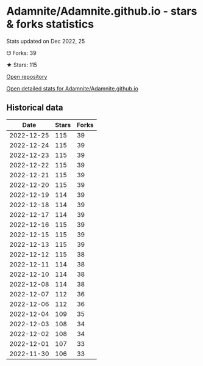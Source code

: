 # Adamnite/Adamnite.github.io - stars & forks statistics

Stats updated on Dec 2022, 25

☋ Forks: 39

★ Stars: 115

[Open repository](https://github.com/Adamnite/Adamnite.github.io)

[Open detailed stats for Adamnite/Adamnite.github.io](https://reviewgithub.com/rep/Adamnite/Adamnite.github.io)

## Historical data
| Date | Stars | Forks |
|------|-------|-------|
| 2022-12-25 | 115 | 39 | 
| 2022-12-24 | 115 | 39 | 
| 2022-12-23 | 115 | 39 | 
| 2022-12-22 | 115 | 39 | 
| 2022-12-21 | 115 | 39 | 
| 2022-12-20 | 115 | 39 | 
| 2022-12-19 | 114 | 39 | 
| 2022-12-18 | 114 | 39 | 
| 2022-12-17 | 114 | 39 | 
| 2022-12-16 | 115 | 39 | 
| 2022-12-15 | 115 | 39 | 
| 2022-12-13 | 115 | 39 | 
| 2022-12-12 | 115 | 38 | 
| 2022-12-11 | 114 | 38 | 
| 2022-12-10 | 114 | 38 | 
| 2022-12-08 | 114 | 38 | 
| 2022-12-07 | 112 | 36 | 
| 2022-12-06 | 112 | 36 | 
| 2022-12-04 | 109 | 35 | 
| 2022-12-03 | 108 | 34 | 
| 2022-12-02 | 108 | 34 | 
| 2022-12-01 | 107 | 33 | 
| 2022-11-30 | 106 | 33 | 

